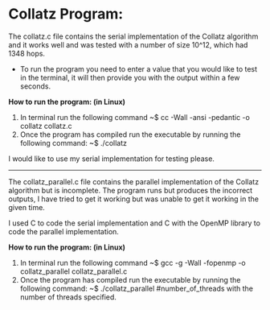 # Collatz Program:

The collatz.c file contains the serial implementation of the Collatz algorithm and it works well and was tested with a number of size 10^12, which had 1348 hops.
  - To run the program you need to enter a value that you would like to test in the terminal, it will then provide you with the output within a few seconds.

**How to run the program: (in Linux)**
1. In terminal run the following command ~$ cc -Wall -ansi -pedantic -o collatz collatz.c
2. Once the program has compiled run the executable by running the following command: ~$ ./collatz

I would like to use my serial implementation for testing please.

-------------------------------------------------------------------------------------------------------------------------------------------------------------------

The collatz_parallel.c file contains the parallel implementation of the Collatz algorithm but is incomplete. The program runs but produces the incorrect outputs, I have tried to get it working but was unable to get it working in the given time.

I used C to code the serial implementation and C with the OpenMP library to code the parallel implementation.

**How to run the program: (in Linux)**
1. In terminal run the following command ~$ gcc -g -Wall -fopenmp -o collatz_parallel collatz_parallel.c
2. Once the program has compiled run the executable by running the following command: ~$ ./collatz_parallel #number_of_threads
  with the number of threads specified.
